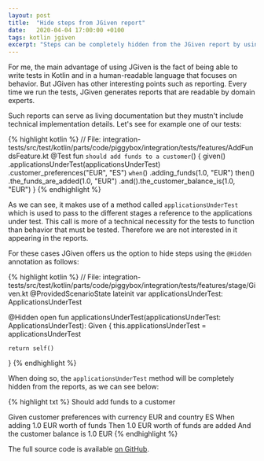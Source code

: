```yaml
---
layout: post
title:  "Hide steps from JGiven report"
date:   2020-04-04 17:00:00 +0100
tags: kotlin jgiven
excerpt: "Steps can be completely hidden from the JGiven report by using the @Hidden annotation. Useful for technical methods, which should not appear in the report."
---
```

For me, the main advantage of using JGiven is the fact of being able to write tests in Kotlin and in a human-readable language that focuses on behavior. But JGiven has other interesting points such as reporting. Every time we run the tests, JGiven generates reports that are readable by domain experts.

Such reports can serve as living documentation but they mustn't include technical implementation details. Let's see for example one of our tests:

{% highlight kotlin %}
// File: integration-tests/src/test/kotlin/parts/code/piggybox/integration/tests/features/AddFundsFeature.kt
@Test
fun `should add funds to a customer`() {
    given()
        .applicationsUnderTest(applicationsUnderTest)
        .customer_preferences("EUR", "ES")
    `when`()
        .adding_funds(1.0, "EUR")
    then()
        .the_funds_are_added(1.0, "EUR")
        .and().the_customer_balance_is(1.0, "EUR")
}
{% endhighlight %}

As we can see, it makes use of a method called `applicationsUnderTest` which is used to pass to the different stages a reference to the applications under test. This call is more of a technical necessity for the tests to function than behavior that must be tested. Therefore we are not interested in it appearing in the reports.

For these cases JGiven offers us the option to hide steps using the `@Hidden` annotation as follows:

{% highlight kotlin %}
// File: integration-tests/src/test/kotlin/parts/code/piggybox/integration/tests/features/stage/Given.kt
@ProvidedScenarioState
lateinit var applicationsUnderTest: ApplicationsUnderTest

@Hidden
open fun applicationsUnderTest(applicationsUnderTest: ApplicationsUnderTest): Given {
    this.applicationsUnderTest = applicationsUnderTest

    return self()
}
{% endhighlight %}

When doing so, the `applicationsUnderTest` method will be completely hidden from the reports, as we can see below:

{% highlight txt %}
 Should add funds to a customer

   Given customer preferences with currency EUR and country ES
    When adding 1.0 EUR worth of funds
    Then 1.0 EUR worth of funds are added
     And the customer balance is 1.0 EUR
{% endhighlight %}

The full source code is available [on GitHub][github].

[github]: https://github.com/casasprunes/piggybox
